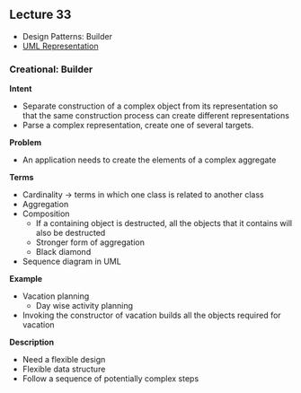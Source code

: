 ## Lecture 33
- Design Patterns: Builder
- [UML Representation](https://www.tutorialspoint.com/uml/uml_basic_notations.htm)

### Creational: Builder
**Intent**
- Separate construction of a complex object from its representation so that the same construction process can create different representations
- Parse a complex representation, create one of several targets.

**Problem**
- An application needs to create the elements of a complex aggregate

**Terms**
- Cardinality -> terms in which one class is related to another class
- Aggregation
- Composition
	- If a containing object is destructed, all the objects that it contains will also be destructed
	- Stronger form of aggregation
	- Black diamond
- Sequence diagram in UML

**Example**
- Vacation planning
	- Day wise activity planning
- Invoking the constructor of vacation builds all the objects required for vacation

**Description**
- Need a flexible design
- Flexible data structure
- Follow a sequence of potentially complex steps